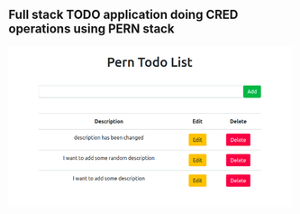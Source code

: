 ## Full stack TODO application doing CRED operations using PERN stack

![Screenshot](client/public/pern_todo_project.png)
